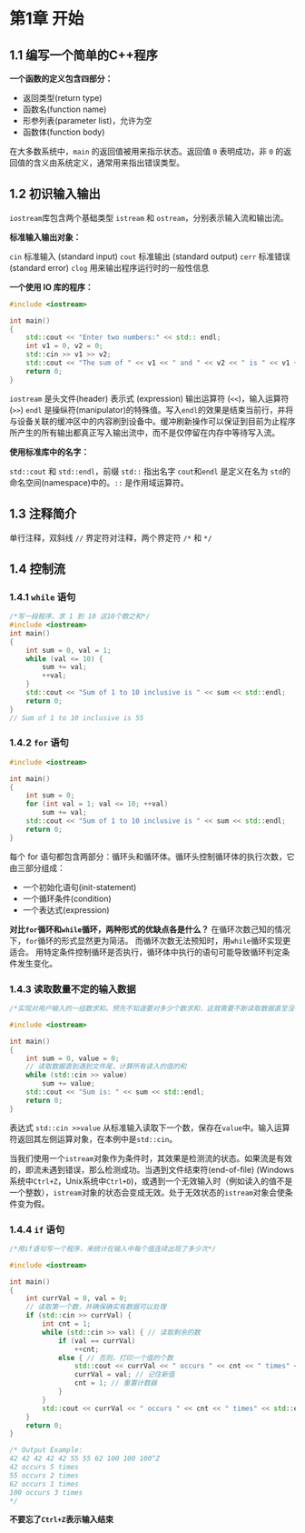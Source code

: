 # 第1章 开始

## 1.1 编写一个简单的C++程序

**一个函数的定义包含四部分：**

- 返回类型(return type)
- 函数名(function name)
- 形参列表(parameter list)，允许为空
- 函数体(function body)

在大多数系统中，`main` 的返回值被用来指示状态。返回值 `0` 表明成功，非 `0` 的返回值的含义由系统定义，通常用来指出错误类型。

## 1.2 初识输入输出

`iostream`库包含两个基础类型 `istream` 和 `ostream`，分别表示输入流和输出流。

**标准输入输出对象：**

`cin` 标准输入 (standard input)
`cout` 标准输出 (standard output)
`cerr` 标准错误 (standard error)
`clog` 用来输出程序运行时的一般性信息

**一个使用 IO 库的程序：**

```cpp
#include <iostream>

int main()
{
    std::cout << "Enter two numbers:" << std:: endl;
    int v1 = 0, v2 = 0;
    std::cin >> v1 >> v2;
    std::cout << "The sum of " << v1 << " and " << v2 << " is " << v1 + v2 << std::endl;
    return 0;
}
```

`iostream` 是头文件(header)
表示式 (expression)
输出运算符 (`<<`)，输入运算符(`>>`)
`endl` 是操纵符(manipulator)的特殊值。写入`endl`的效果是结束当前行，并将与设备关联的缓冲区中的内容刷到设备中。缓冲刷新操作可以保证到目前为止程序所产生的所有输出都真正写入输出流中，而不是仅停留在内存中等待写入流。

**使用标准库中的名字：**

`std::cout` 和 `std::endl`，前缀 `std::` 指出名字 `cout`和`endl` 是定义在名为 `std`的命名空间(namespace)中的。`::` 是作用域运算符。

## 1.3 注释简介

单行注释，双斜线 `//`
界定符对注释，两个界定符 `/*` 和 `*/`

## 1.4 控制流

### 1.4.1 `while` 语句

```cpp
/*写一段程序，求 1 到 10 这10个数之和*/
#include <iostream>
int main()
{
    int sum = 0, val = 1;
    while (val <= 10) {
        sum += val;
        ++val;
    }
    std::cout << "Sum of 1 to 10 inclusive is " << sum << std::endl;
    return 0;
}
// Sum of 1 to 10 inclusive is 55
```

### 1.4.2 `for` 语句

```cpp
#include <iostream>

int main()
{
    int sum = 0;
    for (int val = 1; val <= 10; ++val)
        sum += val;
    std::cout << "Sum of 1 to 10 inclusive is " << sum << std::endl;
    return 0;
}
```

每个 for 语句都包含两部分：循环头和循环体。循环头控制循环体的执行次数，它由三部分组成：

- 一个初始化语句(init-statement)
- 一个循环条件(condition)
- 一个表达式(expression)

**对比`for`循环和`while`循环，两种形式的优缺点各是什么？**
在循环次数己知的情况下，`for`循环的形式显然更为简洁。
而循环次数无法预知时，用`while`循环实现更适合。
用特定条件控制循环是否执行，循环体中执行的语句可能导致循环判定条件发生变化。

### 1.4.3 读取数量不定的输入数据

```cpp
/*实现对用户输入的一组数求和。预先不知道要对多少个数求和，这就需要不断读取数据直至没有新的输入为止。*/

#include <iostream>

int main()
{
    int sum = 0, value = 0;
    // 读取数据直到遇到文件尾，计算所有读入的值的和
    while (std::cin >> value)
        sum += value;
    std::cout << "Sum is: " << sum << std::endl;
    return 0;
}
```

表达式 `std::cin >>value` 从标准输入读取下一个数，保存在`value`中。输入运算符返回其左侧运算对象，在本例中是`std::cin`。

当我们使用一个`istream`对象作为条件时，其效果是检测流的状态。如果流是有效的，即流未遇到错误，那么检测成功。当遇到文件结束符(end-of-file) (Windows系统中`Ctrl+Z`，Unix系统中`Ctrl+D`)，或遇到一个无效输入时（例如读入的值不是一个整数），`istream`对象的状态会变成无效。处于无效状态的`istream`对象会使条件变为假。

### 1.4.4 `if` 语句

```cpp
/*用if语句写一个程序，来统计在输入中每个值连续出现了多少次*/

#include <iostream>

int main()
{
    int currVal = 0, val = 0;
    // 读取第一个数，并确保确实有数据可以处理
    if (std::cin >> currVal) {
        int cnt = 1;
        while (std::cin >> val) { // 读取剩余的数
            if (val == currVal)
                ++cnt;
            else { // 否则，打印一个值的个数
                std::cout << currVal << " occurs " << cnt << " times" << std::endl;
                currVal = val; // 记住新值
                cnt = 1; // 重置计数器
            }
        }
        std::cout << currVal << " occurs " << cnt << " times" << std::endl;
    }
    return 0;
}

/* Output Example:
42 42 42 42 42 55 55 62 100 100 100^Z
42 occurs 5 times
55 occurs 2 times
62 occurs 1 times
100 occurs 3 times
*/
```

**不要忘了`Ctrl+Z`表示输入结束**
